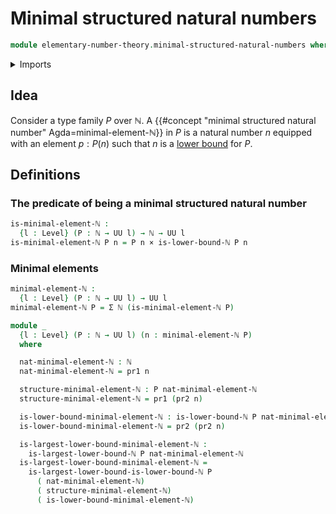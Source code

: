 # Minimal structured natural numbers

```agda
module elementary-number-theory.minimal-structured-natural-numbers where
```

<details><summary>Imports</summary>

```agda
open import elementary-number-theory.lower-bounds-natural-numbers
open import elementary-number-theory.natural-numbers

open import foundation.cartesian-product-types
open import foundation.dependent-pair-types
open import foundation.universe-levels
```

</details>

## Idea

Consider a type family $P$ over $\mathbb{N}$. A {{#concept "minimal structured natural number" Agda=minimal-element-ℕ}} in $P$ is a natural number $n$ equipped with an element $p : P(n)$ such that $n$ is a [lower bound](elementary-number-theory.lower-bounds-natural-numbers.md) for $P$.

## Definitions

### The predicate of being a minimal structured natural number

```agda
is-minimal-element-ℕ :
  {l : Level} (P : ℕ → UU l) → ℕ → UU l
is-minimal-element-ℕ P n = P n × is-lower-bound-ℕ P n
```

### Minimal elements

```agda
minimal-element-ℕ :
  {l : Level} (P : ℕ → UU l) → UU l
minimal-element-ℕ P = Σ ℕ (is-minimal-element-ℕ P)

module _
  {l : Level} (P : ℕ → UU l) (n : minimal-element-ℕ P)
  where

  nat-minimal-element-ℕ : ℕ
  nat-minimal-element-ℕ = pr1 n

  structure-minimal-element-ℕ : P nat-minimal-element-ℕ
  structure-minimal-element-ℕ = pr1 (pr2 n)

  is-lower-bound-minimal-element-ℕ : is-lower-bound-ℕ P nat-minimal-element-ℕ
  is-lower-bound-minimal-element-ℕ = pr2 (pr2 n)

  is-largest-lower-bound-minimal-element-ℕ :
    is-largest-lower-bound-ℕ P nat-minimal-element-ℕ
  is-largest-lower-bound-minimal-element-ℕ =
    is-largest-lower-bound-is-lower-bound-ℕ P
      ( nat-minimal-element-ℕ)
      ( structure-minimal-element-ℕ)
      ( is-lower-bound-minimal-element-ℕ)
```

